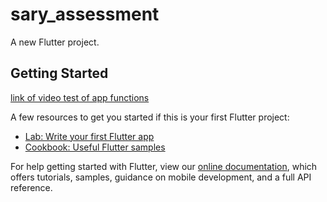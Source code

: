 # sary_assessment

A new Flutter project.

## Getting Started

[link of video test of app functions](https://drive.google.com/drive/folders/1twewd4IQLwBrCaBln_lNteR6DaEs_JNj?usp=sharing)


A few resources to get you started if this is your first Flutter project:

- [Lab: Write your first Flutter app](https://flutter.dev/docs/get-started/codelab)
- [Cookbook: Useful Flutter samples](https://flutter.dev/docs/cookbook)

For help getting started with Flutter, view our
[online documentation](https://flutter.dev/docs), which offers tutorials,
samples, guidance on mobile development, and a full API reference.
